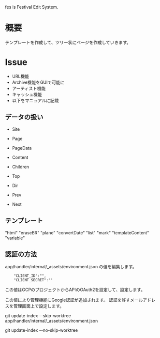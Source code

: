 fes is Festival Edit System.

# 概要

テンプレートを作成して、ツリー状にページを作成していきます。

# Issue

- URL機能
- Archive機能をGUIで可能に
- アーティスト機能
- キャッシュ機能
- 以下をマニュアルに記載

## データの扱い

- Site

- Page

- PageData

- Content

- Children

- Top

- Dir

- Prev

- Next

## テンプレート

"html"
"eraseBR"
"plane"
"convertDate"
"list"
"mark"
"templateContent"
"variable"

## 認証の方法

app/handler/internal/\_assets/environment.json の値を編集します。

```
    "CLIENT_ID":"",
    "CLIENT_SECRET":""
```

この値はGCPのプロジェクトからAPIのOAuth2を設定して、設定します。

この値により管理機能にGoogle認証が追加されます。
認証を許すメールアドレスを管理画面上で設定します。

git update-index --skip-worktree app/handler/internal/\_assets/environment.json

git update-index --no-skip-worktree 
